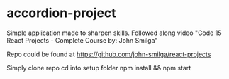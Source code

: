# accordion-project

Simple application made to sharpen skills. Followed along video "Code 15 React Projects - Complete Course by: John Smilga"

Repo could be found at https://github.com/john-smilga/react-projects

Simply clone repo
cd into setup folder
npm install && npm start
